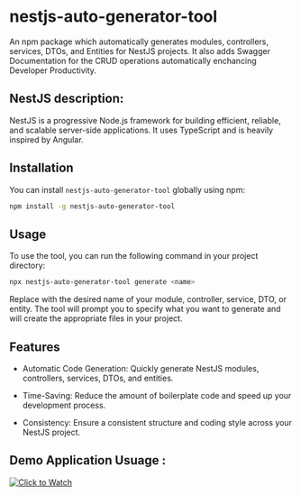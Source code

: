 # nestjs-auto-generator-tool

An npm package which automatically generates modules, controllers, services, DTOs, and Entities for NestJS projects. It also adds Swagger Documentation for the CRUD operations automatically enchancing Developer Productivity.

## NestJS description:

NestJS is a progressive Node.js framework for building efficient, reliable, and scalable server-side applications. It uses TypeScript and is heavily inspired by Angular.

## Installation

You can install `nestjs-auto-generator-tool` globally using npm:

```bash
npm install -g nestjs-auto-generator-tool
```

## Usage

To use the tool, you can run the following command in your project directory:

```bash
npx nestjs-auto-generator-tool generate <name>
```
 Replace <name> with the desired name of your module, controller, service, DTO, or entity. The tool will prompt you to specify what you want to generate and will create the appropriate files in your project.


## Features

- Automatic Code Generation: Quickly generate NestJS modules, controllers, services, DTOs, and entities.

- Time-Saving: Reduce the amount of boilerplate code and speed up your development process.

- Consistency: Ensure a consistent structure and coding style across your NestJS project.


## Demo Application Usuage :

[![Click to Watch](https://img.youtube.com/vi/BrLWt04ff3Q/0.jpg)](https://www.youtube.com/embed/BrLWt04ff3Q)




